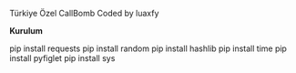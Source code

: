 Türkiye Özel CallBomb Coded by luaxfy

**Kurulum**

pip install requests
pip install random
pip install hashlib
pip install time
pip install pyfiglet
pip install sys
